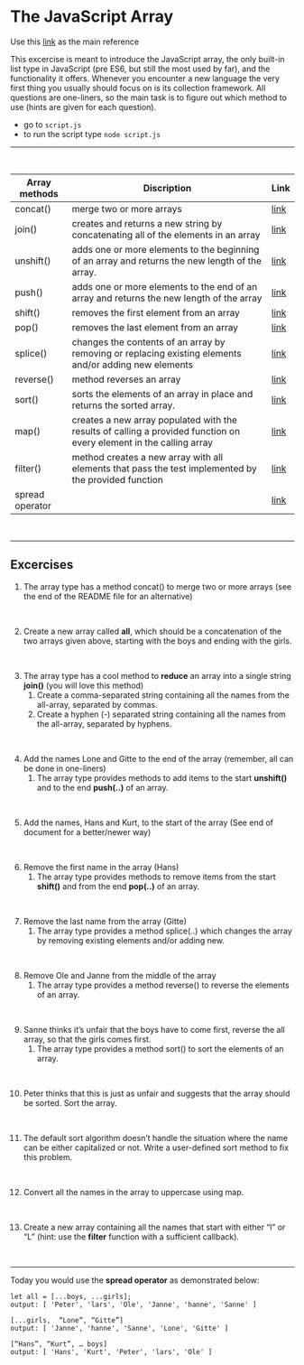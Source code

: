 # The JavaScript Array


Use this [link](https://developer.mozilla.org/en-US/docs/Web/JavaScript/Guide/Indexed_collections#array_object) as the main reference

This excercise is meant to introduce the JavaScript array, the only built-in list type in JavaScript (pre ES6, but still the most used by far), and the functionality it offers.
Whenever you encounter a new language the very first thing you usually should focus on is its collection framework. 
All questions are one-liners, so the main task is to figure out which method to use (hints are given for each question).

- go to ```script.js```
- to run the script type `node script.js`

***

</br>

| Array methods   | Discription   |  Link                             |
| --------------- | ------------- | --------------------------------- |
| concat() | merge two or more arrays | [link](https://developer.mozilla.org/en-US/docs/Web/JavaScript/Reference/Global_Objects/Array/concat) |
| join() | creates and returns a new string by concatenating all of the elements in an array | [link](https://developer.mozilla.org/en-US/docs/Web/JavaScript/Reference/Global_Objects/Array/join) |
|unshift()|adds one or more elements to the beginning of an array and returns the new length of the array.|[link](https://developer.mozilla.org/en-US/docs/Web/JavaScript/Reference/Global_Objects/Array/unshift)|
|push()|adds one or more elements to the end of an array and returns the new length of the array|[link](https://developer.mozilla.org/en-US/docs/Web/JavaScript/Reference/Global_Objects/Array/push)|
|shift()|removes the first element from an array|[link](https://developer.mozilla.org/en-US/docs/Web/JavaScript/Reference/Global_Objects/Array/shift)|
|pop()|removes the last element from an array|[link](https://developer.mozilla.org/en-US/docs/Web/JavaScript/Reference/Global_Objects/Array/pop)|
|splice()|changes the contents of an array by removing or replacing existing elements and/or adding new elements|[link](https://developer.mozilla.org/en-US/docs/Web/JavaScript/Reference/Global_Objects/Array/splice)|
|reverse()|method reverses an array|[link](https://developer.mozilla.org/en-US/docs/Web/JavaScript/Reference/Global_Objects/Array/reverse)|
|sort()|sorts the elements of an array in place and returns the sorted array.|[link](https://developer.mozilla.org/en-US/docs/Web/JavaScript/Reference/Global_Objects/Array/sort)|
|map()|creates a new array populated with the results of calling a provided function on every element in the calling array|[link](https://developer.mozilla.org/en-US/docs/Web/JavaScript/Reference/Global_Objects/Array/map)|
|filter()|method creates a new array with all elements that pass the test implemented by the provided function|[link](https://developer.mozilla.org/en-US/docs/Web/JavaScript/Reference/Global_Objects/Array/filter)|
|spread operator||[link](https://developer.mozilla.org/en-US/docs/Web/JavaScript/Reference/Operators/Spread_syntax)|

</br>

***

## Excercises

1. The array type has  a method concat() to merge two or more arrays (see the end of the README file for an alternative)

</br>

2. Create a new array called **all**, which should be a concatenation of the two arrays given above, starting with the boys and ending with the girls.

</br>

3. The array type has a cool method to **reduce** an array into a single string **join()** (you will love this method)
    1. Create a comma-separated string containing all the names from the all-array, separated by commas.
    2. Create a hyphen (-) separated string containing all the names from the all-array, separated by hyphens.

</br>

4. Add the names Lone and Gitte to the end of the array (remember, all can be done in one-liners)
    1. The array type provides methods to add items to the start **unshift()** and to the end **push(..)** of an array.

</br>

5. Add the names, Hans and Kurt, to the start of the array (See end of document for a better/newer way)
 
</br>

6. Remove the first name in the array (Hans)
    1. The array type provides methods to remove items from the start **shift()** and from the end **pop(..)** of an array.

</br>

7. Remove the last name from the array (Gitte)
    1. The array type provides a method splice(..) which changes the array by removing existing elements and/or adding new.

</br>

8. Remove Ole and Janne from the middle of the array
    1. The array type provides a method reverse() to reverse the elements of an array.

</br>

9. Sanne thinks it’s unfair that the boys have to come first, reverse the all array, so that the girls comes first.
    1. The array type provides a method sort() to sort the elements of an array.

</br>

10. Peter thinks that this is just as unfair and suggests that the array should be sorted. Sort the array.

</br>

11. The default sort algorithm doesn’t handle the situation where the name can be either capitalized or not. Write a user-defined sort method to fix this problem.

</br>

12. Convert all the names in the array to uppercase using map.

</br>

13. Create a new array containing all the names that start with either “l” or “L” (hint: use the **filter** function with a sufficient callback).

</br>

***

Today you would use the **spread operator** as demonstrated below:
```
let all = [...boys, ...girls];
output: [ 'Peter', 'lars', 'Ole', 'Janne', 'hanne', 'Sanne' ] 

[...girls,  “Lone”, “Gitte”]
output: [ 'Janne', 'hanne', 'Sanne', 'Lone', 'Gitte' ]

[“Hans”, “Kurt”, … boys]
output: [ 'Hans', 'Kurt', 'Peter', 'lars', 'Ole' ]
```
